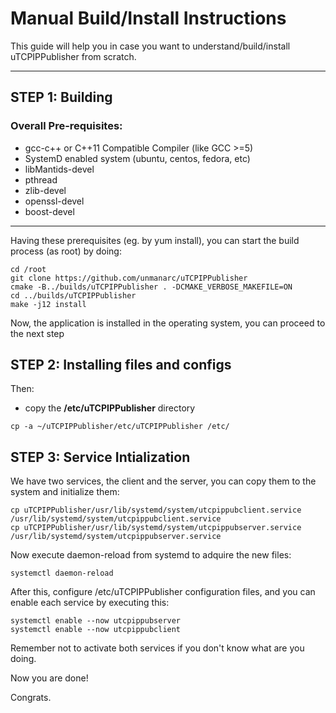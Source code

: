 # Manual Build/Install Instructions

This guide will help you in case you want to understand/build/install uTCPIPPublisher from scratch.

***

## STEP 1: Building

### Overall Pre-requisites:

* gcc-c++ or C++11 Compatible Compiler (like GCC >=5)
* SystemD enabled system (ubuntu, centos, fedora, etc)
* libMantids-devel
* pthread
* zlib-devel
* openssl-devel
* boost-devel

***

Having these prerequisites (eg. by yum install), you can start the build process (as root) by doing:

```
cd /root
git clone https://github.com/unmanarc/uTCPIPPublisher
cmake -B../builds/uTCPIPPublisher . -DCMAKE_VERBOSE_MAKEFILE=ON
cd ../builds/uTCPIPPublisher
make -j12 install
```

Now, the application is installed in the operating system, you can proceed to the next step

## STEP 2: Installing files and configs

Then:
- copy the **/etc/uTCPIPPublisher** directory

```
cp -a ~/uTCPIPPublisher/etc/uTCPIPPublisher /etc/
```


## STEP 3: Service Intialization

We have two services, the client and the server, you can copy them to the system and initialize them:

```
cp uTCPIPPublisher/usr/lib/systemd/system/utcpippubclient.service /usr/lib/systemd/system/utcpippubclient.service 
cp uTCPIPPublisher/usr/lib/systemd/system/utcpippubserver.service /usr/lib/systemd/system/utcpippubserver.service 
```

Now execute daemon-reload from systemd to adquire the new files:
```
systemctl daemon-reload
```

After this, configure /etc/uTCPIPPublisher configuration files, and you can enable each service by executing this:

``` 
systemctl enable --now utcpippubserver
systemctl enable --now utcpippubclient
```

Remember not to activate both services if you don't know what are you doing.


Now you are done!

Congrats.